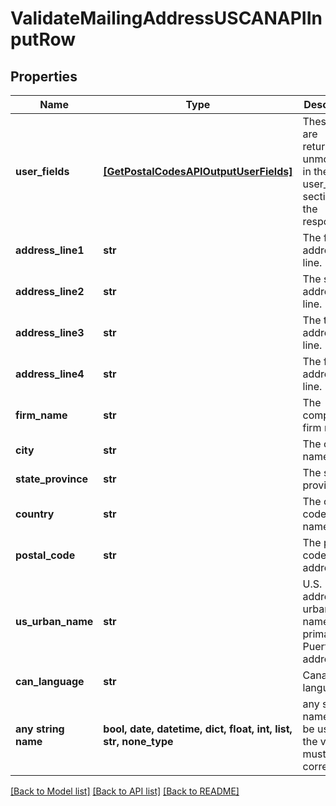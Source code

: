 # ValidateMailingAddressUSCANAPIInputRow


## Properties
Name | Type | Description | Notes
------------ | ------------- | ------------- | -------------
**user_fields** | [**[GetPostalCodesAPIOutputUserFields]**](GetPostalCodesAPIOutputUserFields.md) | These fields are returned, unmodified, in the user_fields section of the response. | [optional] 
**address_line1** | **str** | The first address line. | [optional] 
**address_line2** | **str** | The second address line. | [optional] 
**address_line3** | **str** | The third address line. | [optional] 
**address_line4** | **str** | The fourth address line. | [optional] 
**firm_name** | **str** | The company or firm name. | [optional] 
**city** | **str** | The city name. | [optional] 
**state_province** | **str** | The state or province. | [optional] 
**country** | **str** | The country code or name. | [optional] 
**postal_code** | **str** | The postal code for the address. | [optional] 
**us_urban_name** | **str** | U.S. address urbanization name. Used primarily for Puerto Rico addresses. | [optional] 
**can_language** | **str** | Canadian language. | [optional] 
**any string name** | **bool, date, datetime, dict, float, int, list, str, none_type** | any string name can be used but the value must be the correct type | [optional]

[[Back to Model list]](../README.md#documentation-for-models) [[Back to API list]](../README.md#documentation-for-api-endpoints) [[Back to README]](../README.md)


